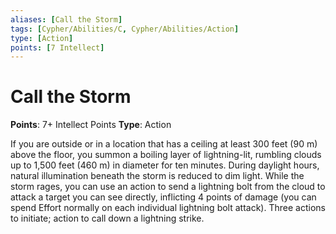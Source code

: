 ```yaml
---
aliases: [Call the Storm]
tags: [Cypher/Abilities/C, Cypher/Abilities/Action]
type: [Action]
points: [7 Intellect]
---
```


# Call the Storm

**Points**: 7+ Intellect Points
**Type**: Action

If you are outside or in a location that has a ceiling at least 300 feet (90 m) above the floor, you summon a boiling layer of lightning-lit, rumbling clouds up to 1,500 feet (460 m) in diameter for ten minutes. During daylight hours, natural illumination beneath the storm is reduced to dim light. While the storm rages, you can use an action to send a lightning bolt from the cloud to attack a target you can see directly, inflicting 4 points of damage (you can spend Effort normally on each individual lightning bolt attack). Three actions to initiate; action to call down a lightning strike.
